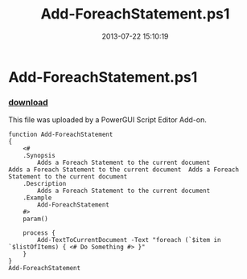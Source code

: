 ﻿---
pid:            4320
poster:         Anonymous
title:          Add-ForeachStatement.ps1
date:           2013-07-22 15:10:19
format:         posh
parent:         0
parent:         0

---

# Add-ForeachStatement.ps1

### [download](4320.ps1)

This file was uploaded by a PowerGUI Script Editor Add-on.

```posh
function Add-ForeachStatement
{
    <#
    .Synopsis
        Adds a Foreach Statement to the current document		   Adds a Foreach Statement to the current document  Adds a Foreach Statement to the current document
    .Description
        Adds a Foreach Statement to the current document
    .Example
        Add-ForeachStatement    
    #>
    param()
	
	process {
		Add-TextToCurrentDocument -Text "foreach (`$item in `$listOfItems) { <# Do Something #> }"	
	}	
}
Add-ForeachStatement
```

